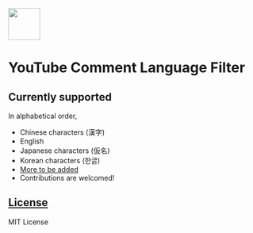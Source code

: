 <img src = "extension/images/min-icon512.png" width = "64px">

# YouTube Comment Language Filter


## Currently supported

In alphabetical order,
* Chinese characters (漢字)
* English
* Japanese characters (仮名)
* Korean characters (한글)
* [More to be added](https://github.com/anaclumos/youtube-comment-language-filter/issues/2)
* Contributions are welcomed!

## [License](LICENSE.md)

MIT License
